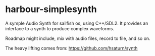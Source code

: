 # harbour-simplesynth
A symple Audio Synth for sailfish os, using C++/SDL2. It provides an interface to a synth to produce complex waveforms. 

Roadmap might include, mix with audio files, record to file, and so on.


The heavy lifting comes from: https://github.com/hsaturn/synth
